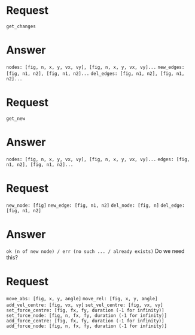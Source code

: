 # Request
`get_changes`

# Answer
`nodes: [fig, n, x, y, vx, vy], [fig, n, x, y, vx, vy]...`
`new_edges: [fig, n1, n2], [fig, n1, n2]...`
`del_edges: [fig, n1, n2], [fig, n1, n2]...`

# Request
`get_new`

# Answer
`nodes: [fig, n, x, y, vx, vy], [fig, n, x, y, vx, vy]...`
`edges: [fig, n1, n2], [fig, n1, n2]...`

# Request
`new_node: [fig]`
`new_edge: [fig, n1, n2]`
`del_node: [fig, n]`
`del_edge: [fig, n1, n2]`

# Answer
`ok (n of new node) / err (no such ... / already exists)` Do we need this?

# Request
`move_abs: [fig, x, y, angle]`
`move_rel: [fig, x, y, angle]`
`add_vel_centre: [fig, vx, vy]`
`set_vel_centre: [fig, vx, vy]`
`set_force_centre: [fig, fx, fy, duration (-1 for infinity)]`
`set_force_node: [fig, n, fx, fy, duration (-1 for infinity)]`
`add_force_centre: [fig, fx, fy, duration (-1 for infinity)]`
`add_force_node: [fig, n, fx, fy, duration (-1 for infinity)]`
